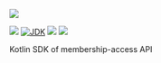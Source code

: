[![](https://github.com/wutsi/membership-access-sdk-kotlin/actions/workflows/master.yml/badge.svg)](https://github.com/wutsi/membership-access-sdk-kotlin/actions/workflows/master.yml)

![](https://img.shields.io/github/v/tag/wutsi/membership-access-sdk-kotlin)
[![JDK](https://img.shields.io/badge/jdk-11-brightgreen.svg)](https://jdk.java.net/11/)
[![](https://img.shields.io/badge/maven-3.6-brightgreen.svg)](https://maven.apache.org/download.cgi)
![](https://img.shields.io/badge/language-kotlin-blue.svg)

Kotlin SDK of membership-access API

